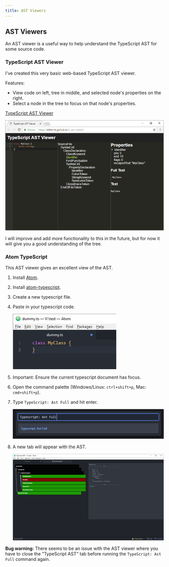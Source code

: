 ```yaml
---
title: AST Viewers
---
```


## AST Viewers

An AST viewer is a useful way to help understand the TypeScript AST for some source code.

### TypeScript AST Viewer

I've created this very basic web-based TypeScript AST viewer.

Features:

* View code on left, tree in middle, and selected node's properties on the right.
* Select a node in the tree to focus on that node's properties.

[TypeScript AST Viewer](https://dsherret.github.io/ts-ast-viewer/)

![TypeScript AST Viewer](images/ts-ast-viewer.png)

I will improve and add more functionality to this in the future, but for now it will give you a good understanding of the tree.

### Atom TypeScript

This AST viewer gives an excellent view of the AST.

1. Install [Atom](https://atom.io/).
2. Install [atom-typescript](https://atom.io/packages/atom-typescript).
3. Create a new typescript file.
4. Paste in your typescript code.

    ![TypeScript file](images/atom-file.png)

5. Important: Ensure the current typescript document has focus.
6. Open the command palette (Windows/Linux: `ctrl+shift+p`, Mac: `cmd+shift+p`).
7. Type `TypeScript: Ast Full` and hit enter.

    ![Command Palette](images/atom-command-palette.png)

8. A new tab will appear with the AST.

    [![atom-typescript AST Viewer](images/atom-ast_small.png)](images/atom-ast.png)

**Bug warning:** There seems to be an issue with the AST viewer where you have to close the "TypeScript AST" tab before running the `TypeScript: Ast Full` command again.